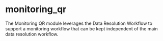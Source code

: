 # monitoring_qr
The Monitoring QR module leverages the Data Resolution Workflow to support a monitoring workflow that can be kept independent of the main data resolution workflow.
